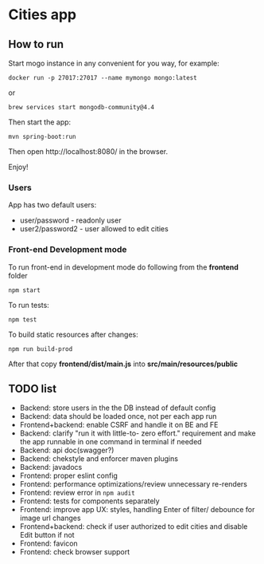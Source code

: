 # Cities app
## How to run
Start mogo instance in any convenient for you way, for example:

`docker run -p 27017:27017 --name mymongo mongo:latest`

or

`brew services start mongodb-community@4.4`


Then start the app:

`mvn spring-boot:run`

Then open http://localhost:8080/ in the browser.

Enjoy!

### Users
App has two default users:

* user/password - readonly user
* user2/password2 - user allowed to edit cities

### Front-end Development mode
To run front-end in development mode do following from the **frontend** folder

`npm start`

To run tests:

`npm test`

To build static resources after changes:

`npm run build-prod`

After that copy **frontend/dist/main.js** into **src/main/resources/public**


## TODO list
* Backend: store users in the the DB instead of default config
* Backend: data should be loaded once, not per each app run
* Frontend+backend: enable CSRF and handle it on BE and FE
* Backend: clarify "run it with little-to- zero effort." requirement and make the app runnable in one command in terminal if needed
* Backend: api doc(swagger?)
* Backend: chekstyle and enforcer maven plugins
* Backend: javadocs
* Frontend: proper eslint config
* Frontend: performance optimizations/review unnecessary re-renders
* Frontend: review error in `npm audit`
* Frontend: tests for components separately
* Frontend: improve app UX: styles, handling Enter of filter/ debounce for image url changes
* Frontend+backend: check if user authorized to edit cities and disable Edit button if not
* Frontend: favicon
* Frontend: check browser support
